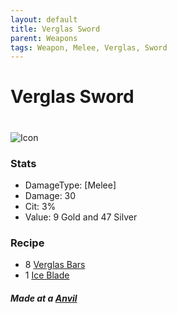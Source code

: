 ```yaml
---
layout: default
title: Verglas Sword
parent: Weapons
tags: Weapon, Melee, Verglas, Sword
---
```


# Verglas Sword
#
![Icon](https://raw.githubusercontent.com/KoekMeneer/SupernovaMod/main/Items/Weapons/PreHardmode/VerglasSword.png)

### Stats
- DamageType: [Melee]
- Damage: 30
- Cit: 3%
- Value: 9 Gold and 47 Silver

### Recipe
- 8 [Verglas Bars](https://koekmeneer.github.io/SupernovaMod/docs/items/materials/verglas_bar)
- 1 [Ice Blade](https://terraria.gamepedia.com/Ice_Blade)

##### Made at a [Anvil](https://terraria.gamepedia.com/Anvil)